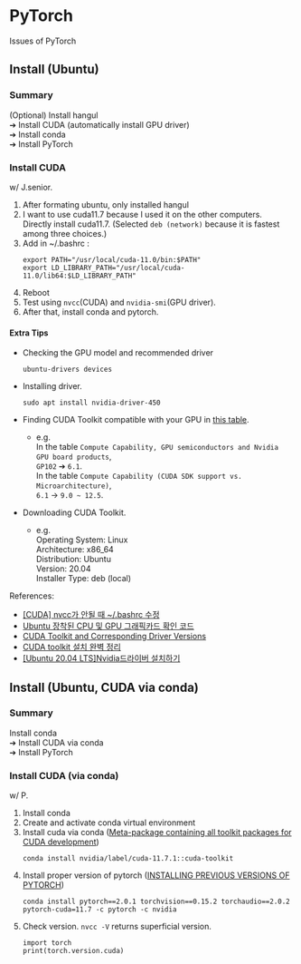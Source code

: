 # PyTorch
Issues of PyTorch


## Install (Ubuntu)
### Summary
(Optional) Install hangul    
➔ Install CUDA (automatically install GPU driver)    
➔ Install conda    
➔ Install PyTorch

### Install CUDA

w/ J.senior.    
1. After formating ubuntu, only installed hangul    
2. I want to use cuda11.7 because I used it on the other computers.    
Directly install cuda11.7. (Selected `deb (network)` because it is fastest among three choices.)     
3. Add in ~/.bashrc :
    ```
    export PATH="/usr/local/cuda-11.0/bin:$PATH"
    export LD_LIBRARY_PATH="/usr/local/cuda-11.0/lib64:$LD_LIBRARY_PATH"
    ```
4. Reboot    
5. Test using `nvcc`(CUDA) and `nvidia-smi`(GPU driver).    
6. After that, install conda and pytorch.    



#### Extra Tips

* Checking the GPU model and recommended driver
    ```
    ubuntu-drivers devices
    ```
* Installing driver.
    ```
    sudo apt install nvidia-driver-450
    ```

* Finding CUDA Toolkit compatible with your GPU in [this table](https://en.wikipedia.org/wiki/CUDA).    
    * e.g.    
    In the table `Compute Capability, GPU semiconductors and Nvidia GPU board products`,    
    `GP102` ➔ `6.1`.    
    In the table `Compute Capability (CUDA SDK support vs. Microarchitecture)`,    
    `6.1` -> `9.0 ~ 12.5`.
* Downloading CUDA Toolkit.    
    * e.g.    
    Operating System: Linux    
    Architecture: x86_64    
    Distribution: Ubuntu    
    Version: 20.04    
    Installer Type: deb (local)    


References:    
* [[CUDA] nvcc가 안될 때 ~/.bashrc 수정](https://yoonchang.tistory.com/27)    
* [Ubuntu 장착된 CPU 및 GPU 그래픽카드 확인 코드](https://nuggy875.tistory.com/30#google_vignette)    
* [CUDA Toolkit and Corresponding Driver Versions](https://docs.nvidia.com/cuda/cuda-toolkit-release-notes/index.html#id4)    
* [CUDA toolkit 설치 완벽 정리](https://velog.io/@jk01019/CUDA-toolkit-%EC%84%A4%EC%B9%98-%EC%99%84%EB%B2%BD-%EC%A0%95%EB%A6%AC)    
* [[Ubuntu 20.04 LTS]Nvidia드라이버 설치하기](https://pstudio411.tistory.com/entry/Ubuntu-2004-Nvidia%EB%93%9C%EB%9D%BC%EC%9D%B4%EB%B2%84-%EC%84%A4%EC%B9%98%ED%95%98%EA%B8%B0)    

## Install (Ubuntu, CUDA via conda)
### Summary
Install conda    
➔ Install CUDA via conda    
➔ Install PyTorch

### Install CUDA (via conda)
w/ P.
1. Install conda
2. Create and activate conda virtual environment
3. Install cuda via conda ([Meta-package containing all toolkit packages for CUDA development](https://anaconda.org/nvidia/cuda-toolkit))
    ```
    conda install nvidia/label/cuda-11.7.1::cuda-toolkit
    ```
4. Install proper version of pytorch ([INSTALLING PREVIOUS VERSIONS OF PYTORCH](https://pytorch.org/get-started/previous-versions/))
    ```
    conda install pytorch==2.0.1 torchvision==0.15.2 torchaudio==2.0.2 pytorch-cuda=11.7 -c pytorch -c nvidia
    ```
5. Check version. `nvcc -V` returns superficial version.
    ```
    import torch
    print(torch.version.cuda)
    ```
